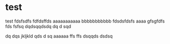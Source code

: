 test
====

test
fdsfsdfs
fdfdsffds
aaaaaaaaaaa
bbbbbbbbbbb
fdsdsfdsfs
aaaa
gfsgfdfs
fds
fsfsq
dqdsqqdsdq
dq
d
sqd

dq
dqs
jkljkld
qds
d
sq
aaaaaa
ffs
ffs
dsqqds
dsdsq
